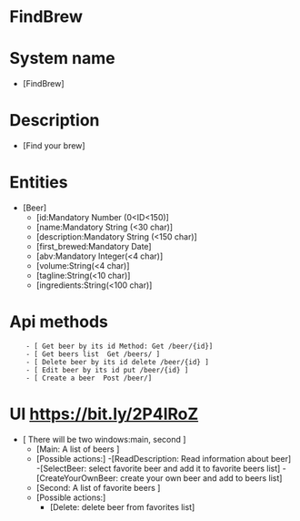 # FindBrew
# System name
- [FindBrew] 

# Description
- [Find your brew] 

# Entities
- [Beer]  
    - [id:Mandatory Number (0<ID<150)]
    - [name:Mandatory String (<30 char)]  
    - [description:Mandatory String (<150 char)]
    - [first_brewed:Mandatory Date]
    - [abv:Mandatory Integer(<4 char)] 
    - [volume:String(<4 char)] 
    - [tagline:String(<10 char)] 
    - [ingredients:String(<100 char)] 
    
# Api methods
        - [ Get beer by its id Method: Get /beer/{id}] 
        - [ Get beers list  Get /beers/ ] 
        - [ Delete beer by its id delete /beer/{id} ] 
        - [ Edit beer by its id put /beer/{id} ] 
        - [ Create a beer  Post /beer/]  
# UI https://bit.ly/2P4lRoZ
- [ There will be two windows:main, second ]
    - [Main: A list of beers ]
     - [Possible actions:]
         -[ReadDescription: Read information about beer]
         -[SelectBeer: select favorite beer and add it to favorite beers list]
         -[CreateYourOwnBeer: create your own beer and add to beers list]
    - [Second: A list of favorite beers ]
     - [Possible actions:]
          - [Delete: delete beer from favorites list]
         
            
